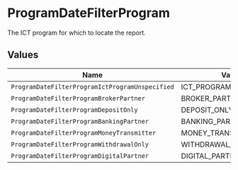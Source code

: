 # ProgramDateFilterProgram

The ICT program for which to locate the report.


## Values

| Name                                            | Value                                           |
| ----------------------------------------------- | ----------------------------------------------- |
| `ProgramDateFilterProgramIctProgramUnspecified` | ICT_PROGRAM_UNSPECIFIED                         |
| `ProgramDateFilterProgramBrokerPartner`         | BROKER_PARTNER                                  |
| `ProgramDateFilterProgramDepositOnly`           | DEPOSIT_ONLY                                    |
| `ProgramDateFilterProgramBankingPartner`        | BANKING_PARTNER                                 |
| `ProgramDateFilterProgramMoneyTransmitter`      | MONEY_TRANSMITTER                               |
| `ProgramDateFilterProgramWithdrawalOnly`        | WITHDRAWAL_ONLY                                 |
| `ProgramDateFilterProgramDigitalPartner`        | DIGITAL_PARTNER                                 |